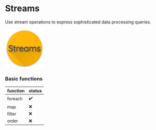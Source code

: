 # Streams
Use stream operations to express sophisticated data processing queries.

<img src="media/icon.png" width="128" height="128"/>

### Basic functions

|function|status|
|-|-|
|foreach|:heavy_check_mark:|
|map|:x:|
|filter|:x:|
|order|:x:|